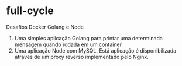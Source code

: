 # full-cycle

Desafios Docker Golang e Node

1. Uma simples aplicação Golang para printar uma determinada mensagem quando rodada em um container
2. Uma aplicação Node com MySQL. Está aplicação é disponibilizada através de um proxy reverso implementado pelo Nginx.
